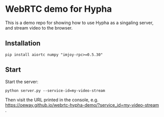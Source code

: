 # WebRTC demo for Hypha


This is a demo repo for showing how to use Hypha as a singaling server, and stream video to the browser.


## Installation
```
pip install aiortc numpy "imjoy-rpc>=0.5.30"
```

## Start

Start the server:
```
python server.py --service-id=my-video-stream
```

Then visit the URL printed in the console, e.g. https://oeway.github.io/webrtc-hypha-demo/?service_id=my-video-stream .

